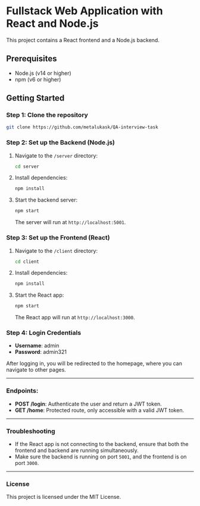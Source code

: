 
# Fullstack Web Application with React and Node.js

This project contains a React frontend and a Node.js backend.

## Prerequisites
- Node.js (v14 or higher)
- npm (v6 or higher)

## Getting Started

### Step 1: Clone the repository
```bash
git clone https://github.com/metalukask/QA-interview-task
```

### Step 2: Set up the Backend (Node.js)
1. Navigate to the `/server` directory:
   ```bash
   cd server
   ```
2. Install dependencies:
   ```bash
   npm install
   ```
3. Start the backend server:
   ```bash
   npm start
   ```
   The server will run at `http://localhost:5001`.

### Step 3: Set up the Frontend (React)
1. Navigate to the `/client` directory:
   ```bash
   cd client
   ```
2. Install dependencies:
   ```bash
   npm install
   ```
3. Start the React app:
   ```bash
   npm start
   ```
   The React app will run at `http://localhost:3000`.

### Step 4: Login Credentials
- **Username**: admin
- **Password**: admin321

After logging in, you will be redirected to the homepage, where you can navigate to other pages.

---

### Endpoints:
- **POST /login**: Authenticate the user and return a JWT token.
- **GET /home**: Protected route, only accessible with a valid JWT token.

---

### Troubleshooting
- If the React app is not connecting to the backend, ensure that both the frontend and backend are running simultaneously.
- Make sure the backend is running on port `5001`, and the frontend is on port `3000`.

---

### License
This project is licensed under the MIT License.
